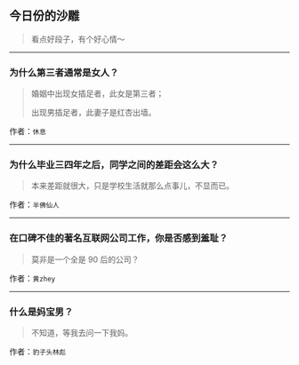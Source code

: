 ## 今日份的沙雕

> 看点好段子，有个好心情～


 
---

### 为什么第三者通常是女人？

> 婚姻中出现女插足者，此女是第三者；
> 
> 出现男插足者，此妻子是红杏出墙。


作者：`休息`

---

### 为什么毕业三四年之后，同学之间的差距会这么大？

> 本来差距就很大，只是学校生活就那么点事儿，不显而已。


作者：`半佛仙人`

---

### 在口碑不佳的著名互联网公司工作，你是否感到羞耻？

> 莫非是一个全是 90 后的公司？


作者：`黄zhey`

---

### 什么是妈宝男？

> 不知道，等我去问一下我妈。


作者：`豹子头林彪`